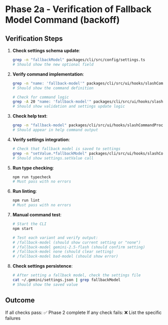 # Phase 2a - Verification of Fallback Model Command (backoff)

## Verification Steps

1. **Check settings schema update**:
   ```bash
   grep -n "fallbackModel" packages/cli/src/config/settings.ts
   # Should show the new optional field
   ```

2. **Verify command implementation**:
   ```bash
   grep -n "name: 'fallback-model'" packages/cli/src/ui/hooks/slashCommandProcessor.ts
   # Should show the command definition
   
   # Check for command logic
   grep -A 20 "name: 'fallback-model'" packages/cli/src/ui/hooks/slashCommandProcessor.ts
   # Should show validation and settings update logic
   ```

3. **Check help text**:
   ```bash
   grep -n "fallback-model" packages/cli/src/ui/hooks/slashCommandProcessor.ts
   # Should appear in help command output
   ```

4. **Verify settings integration**:
   ```bash
   # Check that fallback model is saved to settings
   grep -n "setValue.*fallbackModel" packages/cli/src/ui/hooks/slashCommandProcessor.ts
   # Should show settings.setValue call
   ```

5. **Run type checking**:
   ```bash
   npm run typecheck
   # Must pass with no errors
   ```

6. **Run linting**:
   ```bash
   npm run lint
   # Must pass with no errors
   ```

7. **Manual command test**:
   ```bash
   # Start the CLI
   npm start
   
   # Test each variant and verify output:
   # /fallback-model (should show current setting or "none")
   # /fallback-model gemini-2.5-flash (should confirm setting)
   # /fallback-model none (should clear setting)
   # /fallback-model bad-model (should show error)
   ```

8. **Check settings persistence**:
   ```bash
   # After setting a fallback model, check the settings file
   cat ~/.gemini/settings.json | grep fallbackModel
   # Should show the saved value
   ```

## Outcome

If all checks pass: ✅ Phase 2 complete
If any check fails: ❌ List the specific failures
